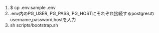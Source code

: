 1. $ cp .env.sample .env
2. .env内のPG_USER, PG_PASS, PG_HOSTにそれぞれ接続するpostgresのusername,password,hostを入力
3. sh scripts/bootstrap.sh
